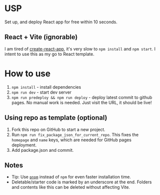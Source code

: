 # USP

Set up, and deploy React app for free within 10 seconds.

## React + Vite (ignorable)

I am tired of [create-react-app](https://github.com/sanjar-notes/react/issues/45), it's very slow to `npm install` and `npm start`.
I intent to use this as my go to React template.

# How to use

1. `npm install` - install dependencies
2. `npm run dev` - start dev server
3. `npm run predeploy && npm run deploy` - deploy latest commit to github pages. No manual work is needed. Just visit the URL, it should be live!


## Using repo as template (optional)

1. Fork this repo on GitHub to start a new project.
2. Run `npm run fix_package_json_for_current_repo`. This fixes the `homepage` and `name` keys, which are needed for GitHub pages deployment.
3. Add package.json and commit.


## Notes
- Tip: Use [`pnpm`](https://pnpm.io/installation#using-npm) instead of `npm` for even faster installation time.
- Deletable/starter code is marked by an underscore at the end. Folders and contents like this can be deleted without affecting Vite.
